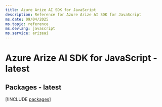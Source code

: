 ```yaml
---
title: Azure Arize AI SDK for JavaScript
description: Reference for Azure Arize AI SDK for JavaScript
ms.date: 09/04/2025
ms.topic: reference
ms.devlang: javascript
ms.service: arizeai
---
```

# Azure Arize AI SDK for JavaScript - latest
## Packages - latest
[!INCLUDE [packages](arize-ai-index.md)]